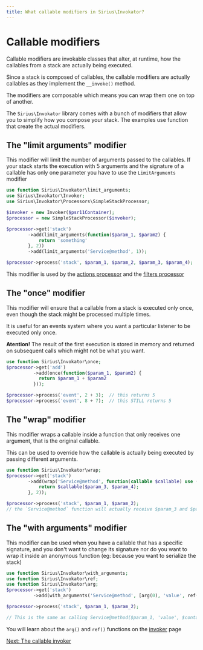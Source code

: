 ```yaml
---
title: What callable modifiers in Sirius\Invokator?
---
```


# Callable modifiers

Callable modifiers are invokable classes that alter, at runtime, how the callables from a stack are actually being executed. 

Since a stack is composed of callables, the callable modifiers are actually callables as they implement the `__invoke()` method.

The modifiers are composable which means you can wrap them one on top of another.

The `Sirius\Invokator` library comes with a bunch of modifiers that allow you to simplify how you compose your stack. The examples use function that create the actual modifiers.

## The "limit arguments" modifier

This modifier will limit the number of arguments passed to the callables. If your stack starts the execution with 5 arguments and the signature of a callable has only one parameter you have to use the `LimitArguments` modifier

```php
use function Sirius\Invokator\limit_arguments;
use Sirius\Invokator\Invoker;
use Sirius\Invokator\Processors\SimpleStackProcessor;

$invoker = new Invoker($psr11Container);
$processor = new SimpleStackProcessor($invoker);

$processor->get('stack')
        ->add(limit_arguments(function($param_1, $param2) {
            return 'something'
        }, 2))
        ->add(limit_arguments('Service@method', 1));

$processor->process('stack', $param_1, $param_2, $param_3, $param_4);
```

This modifier is used by the [actions processor](2_4_wordpress_actions.md) and the [filters processor](2_5_wordpress_filters.md)

## The "once" modifier

This modifier will ensure that a callable from a stack is executed only once, even though the stack might be processed multiple times.

It is useful for an events system where you want a particular listener to be executed only once. 

**Atention!** The result of the first execution is stored in memory and returned on subsequent calls which might not be what you want.

```php
use function Sirius\Invokator\once;
$processor->get('add')
          ->add(once(function($param_1, $param2) {
            return $param_1 + $param2
          }));

$processor->process('event', 2 + 3);  // this returns 5
$processor->process('event', 8 + 7);  // this STILL returns 5
```

## The "wrap" modifier

This modifier wraps a callable inside a function that only receives one argument, that is the original callable.

This can be used to override how the callable is actually being executed by passing different arguments.

```php
use function Sirius\Invokator\wrap;
$processor->get('stack')
        ->add(wrap('Service@method', function(callable $callable) use ($param_3, $param_4) {
            return $callable($param_3, $param_4);
        }, 2));

$processor->process('stack', $param_1, $param_2);
// the `Service@method` function will actually receive $param_3 and $param_4 as arguments instead of $param_1 and $param_2
```

## The "with arguments" modifier

This modifier can be used when you have a callable that has a specific signature, and you don't want to change its signature nor do you want to wrap it inside an anonymous function (eg: because you want to serialize the stack)

```php
use function Sirius\Invokator\with_arguments;
use function Sirius\Invokator\ref;
use function Sirius\Invokator\arg;
$processor->get('stack')
          ->add(with_arguments('Service@method', [arg(0), 'value', ref('SomeClass'), arg(1)]);

$processor->process('stack', $param_1, $param_2);

// This is the same as calling Service@method($param_1, 'value', $container->get('SomeClass'), $param_2)
```

You will learn about the `arg()` and `ref()` functions on the [invoker](4_the_invoker.md) page

[Next: The callable invoker](4_the_invoker.md)
